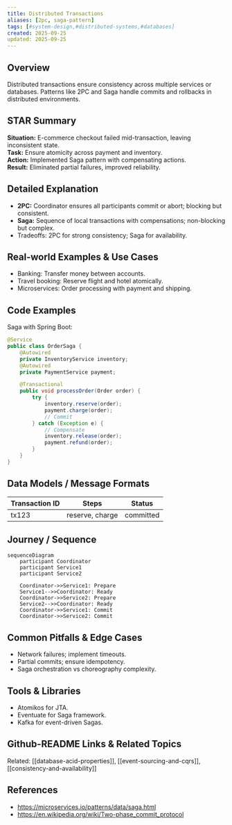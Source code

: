 ```yaml
---
title: Distributed Transactions
aliases: [2pc, saga-pattern]
tags: [#system-design,#distributed-systems,#databases]
created: 2025-09-25
updated: 2025-09-25
---
```


## Overview
Distributed transactions ensure consistency across multiple services or databases. Patterns like 2PC and Saga handle commits and rollbacks in distributed environments.

## STAR Summary
**Situation:** E-commerce checkout failed mid-transaction, leaving inconsistent state.  
**Task:** Ensure atomicity across payment and inventory.  
**Action:** Implemented Saga pattern with compensating actions.  
**Result:** Eliminated partial failures, improved reliability.

## Detailed Explanation
- **2PC:** Coordinator ensures all participants commit or abort; blocking but consistent.
- **Saga:** Sequence of local transactions with compensations; non-blocking but complex.
- Tradeoffs: 2PC for strong consistency; Saga for availability.

## Real-world Examples & Use Cases
- Banking: Transfer money between accounts.
- Travel booking: Reserve flight and hotel atomically.
- Microservices: Order processing with payment and shipping.

## Code Examples
Saga with Spring Boot:
```java
@Service
public class OrderSaga {
    @Autowired
    private InventoryService inventory;
    @Autowired
    private PaymentService payment;

    @Transactional
    public void processOrder(Order order) {
        try {
            inventory.reserve(order);
            payment.charge(order);
            // Commit
        } catch (Exception e) {
            // Compensate
            inventory.release(order);
            payment.refund(order);
        }
    }
}
```

## Data Models / Message Formats
| Transaction ID | Steps | Status |
|----------------|-------|--------|
| tx123 | reserve, charge | committed |

## Journey / Sequence
```mermaid
sequenceDiagram
    participant Coordinator
    participant Service1
    participant Service2

    Coordinator->>Service1: Prepare
    Service1-->>Coordinator: Ready
    Coordinator->>Service2: Prepare
    Service2-->>Coordinator: Ready
    Coordinator->>Service1: Commit
    Coordinator->>Service2: Commit
```

## Common Pitfalls & Edge Cases
- Network failures; implement timeouts.
- Partial commits; ensure idempotency.
- Saga orchestration vs choreography complexity.

## Tools & Libraries
- Atomikos for JTA.
- Eventuate for Saga framework.
- Kafka for event-driven Sagas.

## Github-README Links & Related Topics
Related: [[database-acid-properties]], [[event-sourcing-and-cqrs]], [[consistency-and-availability]]

## References
- https://microservices.io/patterns/data/saga.html
- https://en.wikipedia.org/wiki/Two-phase_commit_protocol